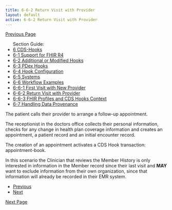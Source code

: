 ```yaml
---
title: 6-6-2 Return Visit with Provider
layout: default
active: 6-6-2 Return Visit with Provider
---
```


[Previous Page](6-6-1_First_Visit_with_New_Provider.html)

<ul id="markdown-toc">
	Section Guide:
  <li><a href="6_CDS-Hooks.html" id="markdown-toc-cds-hooks">6 CDS-Hooks</a></li>
  <li><a href="6-1_Support_for_FHIR_R4.html" id="markdown-toc-r4-support">6-1 Support for FHIR R4</a></li>
  <li><a href="6-2_Additional_or_Modified_Hooks.html" id="markdown-toc-additional">6-2 Additional or Modified Hooks</a></li>
  <li><a href="6-3_PDex_Hooks.html" id="markdown-toc-pdex-hooks">6-3 PDex Hooks</a></li>
  <li><a href="6-4_Hook_Configuration.html" id="markdown-toc-hook-configuration">6-4 Hook Configuration</a></li>
	<li><a href="6-5_Systems.html" id="markdown-toc-systems">6-5 Systems</a></li>
	<li><a href="6-6_Workflow_Examples.html" id="markdown-toc-examples">6-6 Workflow Examples</a></li>
	<li><a href="6-6-1_First_Visit_with_New_Provider.html" id="markdown-toc-first-visit">6-6-1 First Visit with New Provider</a></li>
	<li><a href="6-6-2_Return_Visit_with_Provider.html" id="markdown-toc-return-visit">6-6-2 Return Visit with Provider</a></li>
  <li><a href="6-6-3_FHIR_Profiles_and_CDS_Hooks_Context.html" id="markdown-toc-profiles-and-context">6-6-3 FHIR Profiles and CDS Hooks Context</a></li>
	<li><a href="6-7_Handling_Data_Provenance.html" id="markdown-toc-provenance">6-7 Handling Data Provenance</a></li>
</ul>

The patient calls their provider to arrange a follow-up appointment.

The receptionist in the doctors office collects their personal information, checks for any change in health plan coverage information and creates an appointment, a patient record and an initial encounter record.  

The creation of an appointment activates a CDS Hook transaction: appointment-book. 

In this scenario the Clinician that reviews the Member History is only interested in information in the Member record since their last visit and **MAY** want to exclude information from their own organization, since that information will already be recorded in their EMR system.


<ul>
  <li><a href="6-6-1_First_Visit_with_New_Provider.html" >Previous</a></li>
  <li><a href="6-6-3_FHIR_Profiles_and_CDS_Hooks_Context.html" >Next</a></li>
</ul>

[Next Page](6-6-3_FHIR_Profiles_and_CDS_Hooks_Context.html)